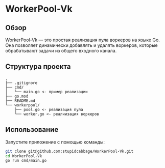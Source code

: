 # WorkerPool-Vk

## Обзор
WorkerPool-Vk — это простая реализация пула воркеров на языке Go. Она позволяет динамически добавлять и удалять воркеров, которые обрабатывают задачи из общего входного канала.

## Структура проекта
```
.
├── .gitignore
├── cmd/
│   └── main.go <- пример реализации
├── go.mod
├── README.md
└── workerpool/
    ├── pool.go <- реализация пула
    └── worker.go <- реалиизация воркеров
```

## Использование
Запустите приложение с помощью команды:
```sh
git clone git@github.com:stupidcabbage/WorkerPool-Vk.git
cd WorkerPool-Vk
go run cmd/main.go
```
